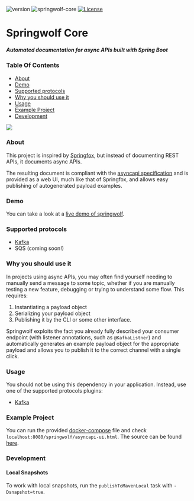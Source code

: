 ![version](https://img.shields.io/github/v/release/stavshamir/springwolf)
![springwolf-core](https://github.com/stavshamir/springwolf/workflows/springwolf-core/badge.svg)
[![License](https://img.shields.io/badge/License-Apache%202.0-blue.svg)](https://opensource.org/licenses/Apache-2.0)

# Springwolf Core
##### Automated documentation for async APIs built with Spring Boot

### Table Of Contents
- [About](#about)
- [Demo](#demo)
- [Supported protocols](#supported-protocols)
- [Why you should use it](#why-you-should-use-it)
- [Usage](#usage)
- [Example Project](#example-project)
- [Development](#development)

![](screenshot.png)

### About
This project is inspired by [Springfox](https://github.com/springfox/springfox), but instead of documenting REST APIs,
it documents async APIs. 

The resulting document is compliant with the [asyncapi specification](https://www.asyncapi.com/) and is provided as a 
web UI, much like that of Springfox, and allows easy publishing of autogenerated payload examples.

### Demo
You can take a look at a [live demo of springwolf](https://springwolf.github.io/springwolf-ui/).

### Supported protocols
- [Kafka](https://github.com/springwolf/springwolf-kafka)
- SQS (coming soon!)

### Why you should use it
In projects using async APIs, you may often find yourself needing to manually send a message to some topic, whether if you
are manually testing a new feature, debugging or trying to understand some flow. This requires:
1. Instantiating a payload object
2. Serializing your payload object 
3. Publishing it by the CLI or some other interface. 

Springwolf exploits the fact you already fully described your consumer endpoint (with listener annotations, such as 
```@KafkaListner```) and automatically generates an example payload object for the appropriate payload and allows you 
to publish it to the correct channel with a single click.

### Usage
You should not be using this dependency in your application. Instead, use one of the supported protocols plugins:
- [Kafka](https://github.com/springwolf/springwolf-kafka)


### Example Project
You can run the provided [docker-compose](./docker-compose.yml) file and check `localhost:8080/springwolf/asyncapi-ui.html`.
The source can be found [here](https://github.com/springwolf/springwolf-kafka/tree/master/springwolf-kafka-example).


### Development
#### Local Snapshots
To work with local snapshots, run the `publishToMavenLocal` task with `-Dsnapshot=true`.